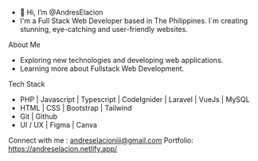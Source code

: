 - 👋 Hi, I’m @AndresElacion
- I'm a Full Stack Web Developer based in The Philippines. I`m creating stunning, eye-catching and user-friendly websites.

About Me
- Exploring new technologies and developing web applications.
- Learning more about Fullstack Web Development.

Tech Stack
- PHP | Javascript | Typescript | CodeIgnider | Laravel | VueJs | MySQL
- HTML | CSS | Bootstrap | Tailwind
- Git | Github
- UI / UX | Figma | Canva

Connect with me : andreselacioniii@gmail.com
Portfolio: https://andreselacion.netlify.app/
